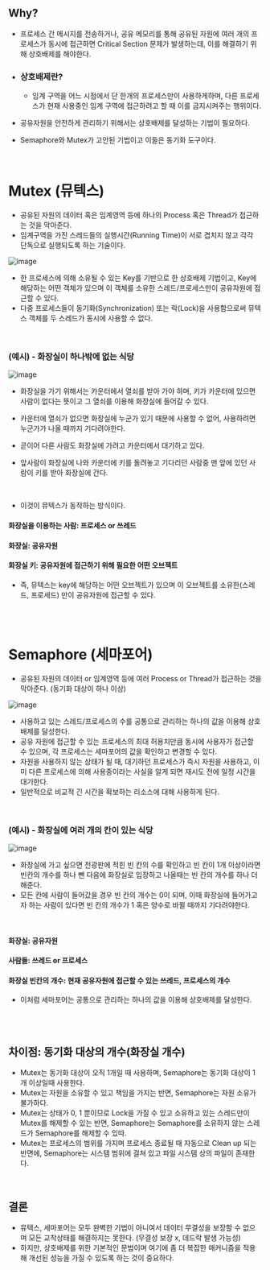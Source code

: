 ## Why?
- 프로세스 간 메시지를 전송하거나, 공유 메모리를 통해 공유된 자원에 여러 개의 프로세스가 동시에 접근하면 Critical Section 문제가 발생하는데, 이를 해결하기 위해 상호배제를 해야한다. </br>

- ### 상호배제란? 
  - 임계 구역을 어느 시점에서 단 한개의 프로세스만이 사용하게하며, 다른 프로세스가 현재 사용중인 임계 구역에 접근하려고 할 때 이를 금지시켜주는 행위이다.

- 공유자원을 안전하게 관리하기 위해서는 상호배제를 달성하는 기법이 필요하다.

- Semaphore와 Mutex가 고안된 기법이고 이들은 동기화 도구이다.


</br>

# Mutex (뮤텍스)
- 공유된 자원의 데이터 혹은 임계영역 등에 하나의 Process 혹은 Thread가 접근하는 것을 막아준다.
- 임계구역을 가진 스레드들의 실행시간(Running Time)이 서로 겹치지 않고 각각 단독으로 실행되도록 하는 기술이다.

![image](https://github.com/leesuuuuumm/CS-study_for_interview/assets/58407737/1deef826-47ae-4369-a143-4a1bd70f1128)

- 한 프로세스에 의해 소유될 수 있는 Key를 기반으로 한 상호배제 기법이고, Key에 해당하는 어떤 객체가 있으며 이 객체를 소유한 스레드/프로세스만이 공유자원에 접근할 수 있다.
- 다중 프로세스들이 동기화(Synchronization) 또는 락(Lock)을 사용함으로써 뮤텍스 객체를 두 스레드가 동시에 사용할 수 없다.

</br>

### (예시) - 화장실이 하나밖에 없는 식당
![image](https://github.com/leesuuuuumm/CS-study_for_interview/assets/58407737/75755fee-dc0d-4214-8743-4e11fbadf604)

- 화장실을 가기 위해서는 카운터에서 열쇠를 받아 가야 하며, 키가 카운터에 있으면 사람이 없다는 뜻이고 그 열쇠를 이용해 화장실에 들어갈 수 있다.

- 카운터에 열쇠가 없으면 화장실에 누군가 있기 때문에 사용할 수 없어, 사용하려면 누군가가 나올 때까지 기다려야한다.
- 곧이어 다른 사람도 화장실에 가려고 카운터에서 대기하고 있다.
- 앞사람이 화장실에 나와 카운터에 키를 돌려놓고 기다리던 사람중 맨 앞에 있던 사람이 키를 받아 화장실에 간다.

</br>

- 이것이 뮤텍스가 동작하는 방식이다.
#### 화장실을 이용하는 사람: 프로세스 or 쓰레드
#### 화장실: 공유자원
#### 화장실 키: 공유자원에 접근하기 위해 필요한 어떤 오브젝트

- 즉, 뮤텍스는 key에 해당하는 어떤 오브젝트가 있으며 이 오브젝트를 소유한(스레드, 프로세드) 만이 공유자원에 접근할 수 있다.

</br>
</br>

# Semaphore (세마포어)
- 공유된 자원의 데이터 or 임계영역 등에 여러 Process or Thread가 접근하는 것을 막아준다. (동기화 대상이 하나 이상)

![image](https://github.com/leesuuuuumm/CS-study_for_interview/assets/58407737/5c76283b-fd6f-43ec-858b-7a3dee40b9a8)

- 사용하고 있는 스레드/프로세스의 수를 공통으로 관리하는 하나의 값을 이용해 상호배제를 달성한다.
- 공유 자원에 접근할 수 있는 프로세스의 최대 허용치만큼 동시에 사용자가 접근할 수 있으며, 각 프로세스는 세마포어의 값을 확인하고 변경할 수 있다.
- 자원을 사용하지 않는 상태가 될 때, 대기하던 프로세스가 즉시 자원을 사용하고, 이미 다른 프로세스에 의해 사용중이라는 사실을 알게 되면 재시도 전에 일정 시간을 대기한다.
- 일반적으로 비교적 긴 시간을 확보하는 리소스에 대해 사용하게 된다.

</br>

### (예시) - 화장실에 여러 개의 칸이 있는 식당

![image](https://github.com/leesuuuuumm/CS-study_for_interview/assets/58407737/3d10580e-2dcd-4da8-a4c8-e54f50fca5fb)

- 화장실에 가고 싶으면 전광판에 적힌 빈 칸의 수를 확인하고 빈 칸이 1개 이상이라면 빈칸의 개수를 하나 뺀 다음에 화장실로 입장하고 나올때는 빈 칸의 개수를 하나 더해준다.
- 모든 칸에 사람이 들어갔을 경우 빈 칸의 개수는 0이 되며, 이때 화장실에 들어가고자 하는 사람이 있다면 빈 칸의 개수가 1 혹은 양수로 바뀔 때까지 기다려야한다.

</br>

#### 화장실: 공유자원
#### 사람들: 쓰레드 or 프로세스
#### 화장실 빈칸의 개수: 현재 공유자원에 접근할 수 있는 쓰레드, 프로세스의 개수 

- 이처럼 세마포어는 공통으로 관리하는 하나의 값을 이용해 상호배제를 달성한다.



</br>
</br>

## 차이점: 동기화 대상의 개수(화장실 개수)
- Mutex는 동기화 대상이 오직 1개일 때 사용하며, Semaphore는 동기화 대상이 1개 이상일때 사용한다.
- Mutex는 자원을 소유할 수 있고 책임을 가지는 반면, Semaphore는 자원 소유가 불가하다.
- Mutex는 상태가 0, 1 뿐이므로 Lock을 가질 수 있고 소유하고 있는 스레드만이 Mutex를 해제할 수 있는 반면, Semaphore는 Semaphore를 소유하지 않는 스레드가 Semaphore를 해제할 수 있따.
- Mutex는 프로세스의 범위를 가지며 프로세스 종료될 때 자동으로 Clean up 되는 반면에, Semaphore는 시스템 범위에 걸쳐 있고 파일 시스템 상의 파일이 존재한다.

</br>

## 결론
- 뮤텍스, 세마포어는 모두 완벽한 기법이 아니여서 데이터 무결성을 보장할 수 없으며 모든 교착상태를 해결하지는 못한다. (무결성 보장 x, 데드락 발생 가능성)
- 하지만, 상호배제를 위한 기본적인 문법이며 여기에 좀 더 복잡한 매커니즘을 적용해 개선된 성능을 가질 수 있도록 하는 것이 중요하다.



